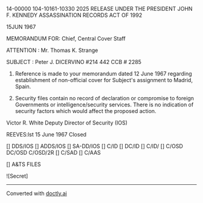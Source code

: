 14-00000
104-10161-10330 2025 RELEASE UNDER THE PRESIDENT JOHN F. KENNEDY ASSASSINATION RECORDS ACT OF 1992

15JUN
1967

MEMORANDUM FOR: Chief, Central Cover Staff

ATTENTION : Mr. Thomas K. Strange

SUBJECT : Peter J. DICERVINO
#214 442 CCB # 2285

1.  Reference is made to your memorandum dated 12 June 1967 regarding establishment of non-official cover for Subject's assignment to Madrid, Spain.

2.  Security files contain no record of declaration or compromise to foreign Governments or intelligence/security services. There is no indication of security factors which would affect the proposed action.

Victor R. White
Deputy Director of Security (IOS)

REEVES:lst
15 June 1967
Closed

[] DDS/IOS
[] ADDS/IOS
[] SA-DD/IOS
[] C/ID
[] DC/ID
[] C/ID/
[] C/OSD
DC/OSD
C/OSD/2R
[] C/SAD
[] C/AAS

[] A&TS
FILES

![Secret]


---
Converted with [doctly.ai](https://doctly.ai)
